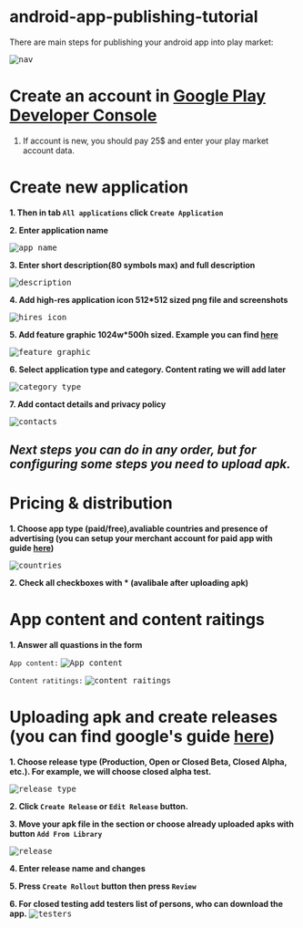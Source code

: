 # android-app-publishing-tutorial
There are main steps for publishing your android app into play market:

<kbd>![nav](https://i.ibb.co/WgH2kNy/navigation.png)</kbd>

# Create an account in [Google Play Developer Console](https://play.google.com/apps/publish)

1. If account is new, you should pay 25$ and enter your play market account data.

# Create new application

**1. Then in tab `All applications` click `Create Application`**

**2. Enter application name**
    
<kbd>![app_name](https://i.ibb.co/qkvDyLQ/app-name.png)</kbd>
    
**3. Enter short description(80 symbols max) and full description**
    
<kbd>![description](https://i.ibb.co/G3h6P12/description.png)</kbd>
    
**4. Add high-res application icon 512*512 sized png file and screenshots**
    
<kbd>![hires_icon](https://i.ibb.co/JmvMy7K/icons.png)</kbd>
    
**5. Add feature graphic 1024w*500h sized. Example you can find [here](https://www.apptamin.com/blog/feature-graphic-play-store/)**
    
<kbd>![feature_graphic](https://i.ibb.co/0Y90t4Y/feature-graphic.png)</kbd>
    
**6. Select application type and category. Content rating we will add later**
    
<kbd>![category_type](https://i.ibb.co/3dFndJN/category.png)</kbd>
    
**7. Add contact details and privacy policy**
    
<kbd>![contacts](https://i.ibb.co/TbVYssT/contactandprivacy.png)</kbd>
    
## *Next steps you can do in any order, but for configuring some steps you need to upload apk.*

# Pricing & distribution

**1. Сhoose app type (paid/free),avaliable countries and presence of advertising (you can setup your merchant account for paid app with guide [here](https://support.google.com/googleplay/android-developer/answer/3092739))**
    
<kbd>![countries](https://i.ibb.co/Q8Hk1B3/pricing.png)</kbd>
    
**2. Check all checkboxes with * (avalibale after uploading apk)**

# App content and content raitings

**1. Answer all quastions in the form**

`App content:`
 <kbd>![App content](https://i.ibb.co/Vt88QkT/app-content.png)</kbd>
    
`Content ratitings:`
  <kbd>![content raitings](https://i.ibb.co/py9kP6L/content-rating.png)</kbd>
    
# Uploading apk and create releases (you can find google's guide [here](https://support.google.com/googleplay/android-developer/answer/3131213))

**1. Choose release type (Production, Open or Closed Beta, Closed Alpha, etc.). For example, we will choose closed alpha test.**
    
   <kbd>![release_type](https://i.ibb.co/c3PsNGk/release-type.png)</kbd>
    
**2. Click `Create Release` or `Edit Release` button.**

**3. Move your apk file in the section or choose already uploaded apks with button `Add From Library`**
    
   <kbd>![release](https://i.ibb.co/ZS4scLn/release.png)</kbd>
    
**4. Enter release name and changes**

**5. Press `Create Rollout` button then press `Review`**

**6. For closed testing add testers list of persons, who can download the app.**
   <kbd>![testers](https://i.ibb.co/mBxwwZ7/testers.png)</kbd>

